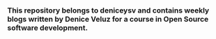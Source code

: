 ### This repository belongs to deniceysv and contains weekly blogs written by Denice Veluz for a course in Open Source software development.
